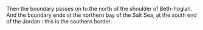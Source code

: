 Then the boundary passes on to the north of the shoulder of Beth-hoglah. And the boundary ends at the northern bay of the Salt Sea, at the south end of the Jordan : this is the southern border.
